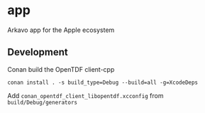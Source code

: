 # app
Arkavo app for the Apple ecosystem

## Development

Conan build the OpenTDF client-cpp

```shell
conan install . -s build_type=Debug --build=all -g=XcodeDeps
```

Add `conan_opentdf_client_libopentdf.xcconfig` from `build/Debug/generators`

